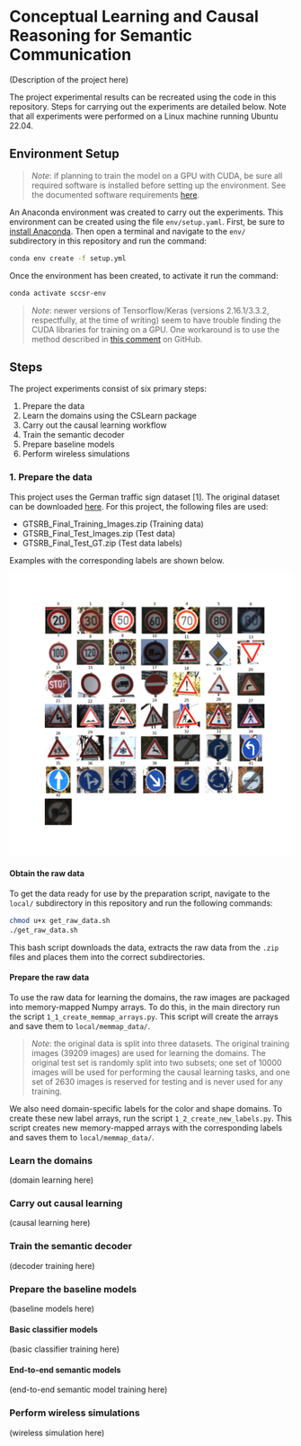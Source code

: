 # Conceptual Learning and Causal Reasoning for Semantic Communication

(Description of the project here)

The project experimental results can be recreated using the code in this repository. Steps for carrying out the experiments are detailed below. Note that all experiments were performed on a Linux machine running Ubuntu 22.04.

## Environment Setup

> *Note*: if planning to train the model on a GPU with CUDA, be sure all required software is installed before setting up the environment. See the documented software requirements [here](https://www.tensorflow.org/install/pip#software_requirements).

An Anaconda environment was created to carry out the experiments. This environment can be created using the file `env/setup.yaml`. First, be sure to [install Anaconda](https://docs.anaconda.com/anaconda/install/). Then open a terminal and navigate to the `env/` subdirectory in this repository and run the command:

```bash
conda env create -f setup.yml
```

Once the environment has been created, to activate it run the command:

```bash
conda activate sccsr-env
```

> *Note*: newer versions of Tensorflow/Keras (versions 2.16.1/3.3.2, respectfully, at the time of writing) seem to have trouble finding the CUDA libraries for training on a GPU. One workaround is to use the method described in [this comment](https://github.com/tensorflow/tensorflow/issues/63362#issuecomment-1988630226) on GitHub.

## Steps

The project experiments consist of six primary steps:

1. Prepare the data
2. Learn the domains using the CSLearn package
3. Carry out the causal learning workflow
4. Train the semantic decoder
5. Prepare baseline models
6. Perform wireless simulations

### 1. Prepare the data

This project uses the German traffic sign dataset [1]. The original dataset can be downloaded [here](https://sid.erda.dk/public/archives/daaeac0d7ce1152aea9b61d9f1e19370/published-archive.html). For this project, the following files are used:

- GTSRB_Final_Training_Images.zip (Training data)
- GTSRB_Final_Test_Images.zip (Test data)
- GTSRB_Final_Test_GT.zip (Test data labels)

Examples with the corresponding labels are shown below.

![german sign class examples](media/class_examples.png)

#### Obtain the raw data

To get the data ready for use by the preparation script, navigate to the `local/` subdirectory in this repository and run the following commands:

```bash
chmod u+x get_raw_data.sh
./get_raw_data.sh
```

This bash script downloads the data, extracts the raw data from the `.zip` files and places them into the correct subdirectories.

#### Prepare the raw data

To use the raw data for learning the domains, the raw images are packaged into memory-mapped Numpy arrays. To do this, in the main directory run the script `1_1_create_memmap_arrays.py`. This script will create the arrays and save them to `local/memmap_data/`.

> *Note*: the original data is split into three datasets. The original training images (39209 images) are used for learning the domains. The original test set is randomly split into two subsets; one set of 10000 images will be used for performing the causal learning tasks, and one set of 2630 images is reserved for testing and is never used for any training.

We also need domain-specific labels for the color and shape domains. To create these new label arrays, run the script `1_2_create_new_labels.py`. This script creates new memory-mapped arrays with the corresponding labels and saves them to `local/memmap_data/`.

### Learn the domains

(domain learning here)

### Carry out causal learning

(causal learning here)

### Train the semantic decoder

(decoder training here)

### Prepare the baseline models

(baseline models here)

#### Basic classifier models

(basic classifier training here)

#### End-to-end semantic models

(end-to-end semantic model training here)

### Perform wireless simulations

(wireless simulation here)
